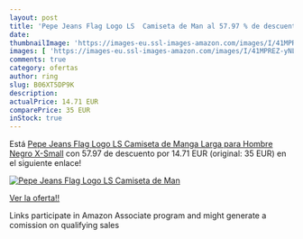 ```yaml
---
layout: post
title: 'Pepe Jeans Flag Logo LS  Camiseta de Man al 57.97 % de descuento'
date: 
thumbnailImage: 'https://images-eu.ssl-images-amazon.com/images/I/41MPREZ-yNL._SL200_.jpg'
images: [ 'https://images-eu.ssl-images-amazon.com/images/I/41MPREZ-yNL._SL200_.jpg' ]
comments: true
category: ofertas
author: ring
slug: B06XT5DP9K
description:
actualPrice: 14.71 EUR
comparePrice: 35 EUR
inStock: true
---
```


Está [Pepe Jeans Flag Logo LS  Camiseta de Manga Larga para Hombre   Negro   X-Small](https://www.amazon.es/dp/B06XT5DP9K/?tag=tolees-21) con 57.97 de descuento por 14.71 EUR (original: 35 EUR) en el siguiente enlace!

[![Pepe Jeans Flag Logo LS  Camiseta de Man](https://images-eu.ssl-images-amazon.com/images/I/41MPREZ-yNL._SL200_.jpg)](https://www.amazon.es/dp/B06XT5DP9K/?tag=tolees-21)

[Ver la oferta!!](https://www.amazon.es/dp/B06XT5DP9K/?tag=tolees-21)

Links participate in Amazon Associate program and might generate a comission on qualifying sales


